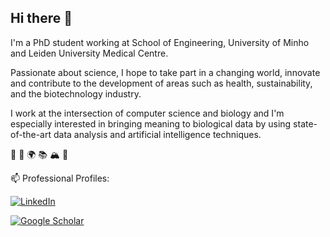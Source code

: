 ## Hi there 👋

I'm a PhD student working at School of Engineering, University of Minho and Leiden University Medical Centre. 

Passionate about science, I hope to take part in a changing world, innovate and contribute to the development of areas such as health, sustainability, and the biotechnology industry.

I work at the intersection of computer science and biology and I'm especially interested in bringing meaning to biological data by using 
state-of-the-art data analysis and artificial intelligence techniques.


:microscope:	:dna:	 :earth_africa: :books:  :mountain_snow:  🌱

📫 Professional Profiles:
  
[![LinkedIn](https://img.shields.io/badge/LinkedIn-Profile-blue?logo=linkedin)](https://www.linkedin.com/in/ana-marta-sequeira/)

[![Google Scholar](https://img.shields.io/badge/Google%20Scholar-Profile-lightgrey?logo=googlescholar)](https://scholar.google.com/citations?user=cl_FYJsAAAAJ)
